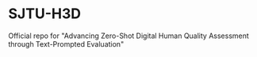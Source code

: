 # SJTU-H3D
Official repo for "Advancing Zero-Shot Digital Human Quality Assessment through Text-Prompted Evaluation"
